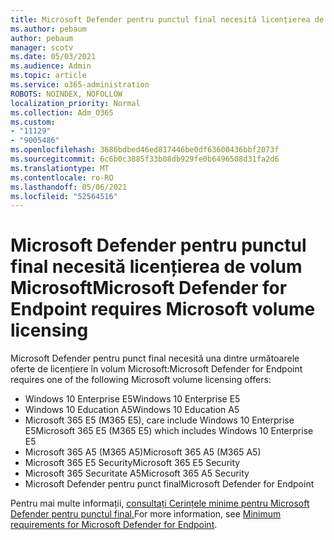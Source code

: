 ```yaml
---
title: Microsoft Defender pentru punctul final necesită licențierea de volum Microsoft
ms.author: pebaum
author: pebaum
manager: scotv
ms.date: 05/03/2021
ms.audience: Admin
ms.topic: article
ms.service: o365-administration
ROBOTS: NOINDEX, NOFOLLOW
localization_priority: Normal
ms.collection: Adm_O365
ms.custom:
- "11129"
- "9005486"
ms.openlocfilehash: 3686bdbed46ed817446be0df63600436bbf2073f
ms.sourcegitcommit: 6c6b0c3885f33b08db929fe0b6496508d31fa2d6
ms.translationtype: MT
ms.contentlocale: ro-RO
ms.lasthandoff: 05/06/2021
ms.locfileid: "52564516"
---
```

# <a name="microsoft-defender-for-endpoint-requires-microsoft-volume-licensing"></a><span data-ttu-id="d4baa-102">Microsoft Defender pentru punctul final necesită licențierea de volum Microsoft</span><span class="sxs-lookup"><span data-stu-id="d4baa-102">Microsoft Defender for Endpoint requires Microsoft volume licensing</span></span>

<span data-ttu-id="d4baa-103">Microsoft Defender pentru punct final necesită una dintre următoarele oferte de licențiere în volum Microsoft:</span><span class="sxs-lookup"><span data-stu-id="d4baa-103">Microsoft Defender for Endpoint requires one of the following Microsoft volume licensing offers:</span></span>

- <span data-ttu-id="d4baa-104">Windows 10 Enterprise E5</span><span class="sxs-lookup"><span data-stu-id="d4baa-104">Windows 10 Enterprise E5</span></span>
- <span data-ttu-id="d4baa-105">Windows 10 Education A5</span><span class="sxs-lookup"><span data-stu-id="d4baa-105">Windows 10 Education A5</span></span>
- <span data-ttu-id="d4baa-106">Microsoft 365 E5 (M365 E5), care include Windows 10 Enterprise E5</span><span class="sxs-lookup"><span data-stu-id="d4baa-106">Microsoft 365 E5 (M365 E5) which includes Windows 10 Enterprise E5</span></span>
- <span data-ttu-id="d4baa-107">Microsoft 365 A5 (M365 A5)</span><span class="sxs-lookup"><span data-stu-id="d4baa-107">Microsoft 365 A5 (M365 A5)</span></span>
- <span data-ttu-id="d4baa-108">Microsoft 365 E5 Security</span><span class="sxs-lookup"><span data-stu-id="d4baa-108">Microsoft 365 E5 Security</span></span>
- <span data-ttu-id="d4baa-109">Microsoft 365 Securitate A5</span><span class="sxs-lookup"><span data-stu-id="d4baa-109">Microsoft 365 A5 Security</span></span>
- <span data-ttu-id="d4baa-110">Microsoft Defender pentru punct final</span><span class="sxs-lookup"><span data-stu-id="d4baa-110">Microsoft Defender for Endpoint</span></span>

<span data-ttu-id="d4baa-111">Pentru mai multe informații, [consultați Cerințele minime pentru Microsoft Defender pentru punctul final.](https://docs.microsoft.com/microsoft-365/security/defender-endpoint/minimum-requirements)</span><span class="sxs-lookup"><span data-stu-id="d4baa-111">For more information, see [Minimum requirements for Microsoft Defender for Endpoint](https://docs.microsoft.com/microsoft-365/security/defender-endpoint/minimum-requirements).</span></span>